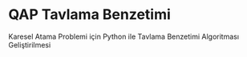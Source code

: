 # QAP Tavlama Benzetimi 
 Karesel Atama Problemi için Python ile Tavlama Benzetimi Algoritması Geliştirilmesi
